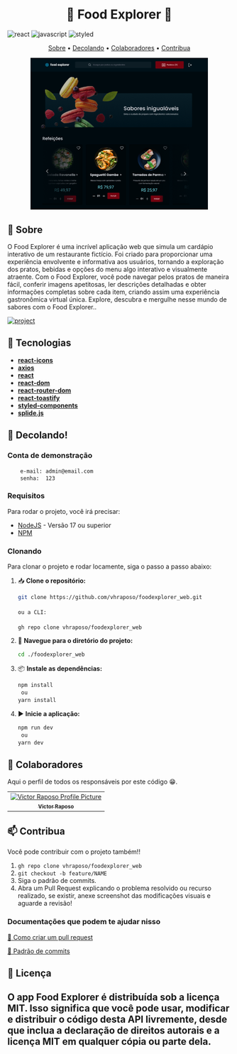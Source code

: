 [JAVASCRIPT__BADGE]: https://img.shields.io/badge/Javascript-000?style=for-the-badge&logo=javascript
[REACT__BADGE]: https://img.shields.io/badge/React-20232A?style=for-the-badge&logo=react&logoColor=61DAFB
[PROJECT__BADGE]: https://img.shields.io/badge/📱Visite_este_projeto-000?style=for-the-badge&logo=project
[STYLED__BADGE]: https://img.shields.io/badge/styled--components-DB7093?style=for-the-badge&logo=styled-components&logoColor=white

<h1 align="center" style="font-weight: bold;">🍚 Food Explorer 🍚</h1>

![react][REACT__BADGE]
![javascript][JAVASCRIPT__BADGE]
![styled][STYLED__BADGE]


<p align="center">
 <a href="#about">Sobre</a> • 
 <a href="#started">Decolando</a> • 
  <a href="#colab">Colaboradores</a> •
 <a href="#contribute">Contribua</a>
</p>


<p align="center">
    <img src="./src/assets/cap.png" alt="Image Example" width="400px">
</p>

<h2 id="Sobre">📌 Sobre</h2>

O Food Explorer é uma incrível aplicação web que simula um cardápio interativo de um restaurante fictício. Foi criado para proporcionar uma experiência envolvente e informativa aos usuários, tornando a exploração dos pratos, bebidas e opções do menu algo interativo e visualmente atraente. Com o Food Explorer, você pode navegar pelos pratos de maneira fácil, conferir imagens apetitosas, ler descrições detalhadas e obter informações completas sobre cada item, criando assim uma experiência gastronômica virtual única. Explore, descubra e mergulhe nesse mundo de sabores com o Food Explorer..

[![project][PROJECT__BADGE]](https://github.com/vhraposo/foodexplorer_web)


<h2 id="about">📌 Tecnologias</h2>

- [**react-icons**](https://react-icons.github.io/react-icons/)
- [**axios**](https://axios-http.com/)
- [**react**](https://reactjs.org/)
- [**react-dom**](https://reactjs.org/)
- [**react-router-dom**](https://reactrouter.com/web/guides/quick-start)
- [**react-toastify**](https://fkhadra.github.io/react-toastify/introduction)
- [**styled-components**](https://styled-components.com/)
- [**splide.js**](https://splidejs.com/)


<h2 id="started">🚀 Decolando!</h2>

<h3>Conta de demonstração </h3>
       
````
    e-mail: admin@email.com
    senha:  123
````


<h3>Requisitos</h3>

Para rodar o projeto, você irá precisar:

- [NodeJS](https://nodejs.org/en) - Versão 17 ou superior
- [NPM](https://www.npmjs.com/)

<h3>Clonando</h3>

Para clonar o projeto e rodar locamente, siga o passo a passo abaixo:

1. 📥 **Clone o repositório:**

    ```bash
    git clone https://github.com/vhraposo/foodexplorer_web.git

    ou a CLI:

    gh repo clone vhraposo/foodexplorer_web
    ```

2. 📂 **Navegue para o diretório do projeto:**

    ```bash
    cd ./foodexplorer_web
    ```

3. 📦 **Instale as dependências:**

    ```bash
    npm install
     ou
    yarn install
    ```
4. ▶️ **Inicie a aplicação:**

    ```bash
    npm run dev
     ou
    yarn dev
    ```


<h2 id="colab">🤝 Colaboradores</h2>

Aqui o perfil de todos os responsáveis por este código 😁.

<table>
  <tr>
    <td align="center">
      <a href="#">
        <img src="https://avatars.githubusercontent.com/vhraposo" width="100px;" alt="Victor Raposo Profile Picture"/><br>
        <sub>
          <b>Victor Raposo</b>
        </sub>
      </a>
    </td>
  </tr>
</table>

<h2 id="contribute">📫 Contribua </h2>

Você pode contribuir com o projeto também!!

1. `gh repo clone vhraposo/foodexplorer_web`
2. `git checkout -b feature/NAME`
3. Siga o padrão de commits.
4. Abra um Pull Request explicando o problema resolvido ou recurso realizado, se existir, anexe screenshot das modificações visuais e aguarde a revisão!

<h3>Documentações que podem te ajudar nisso</h3>

[📝 Como criar um pull request](https://www.atlassian.com/br/git/tutorials/making-a-pull-request)

[💾 Padrão de commits](https://gist.github.com/joshbuchea/6f47e86d2510bce28f8e7f42ae84c716)

<h2>📄 Licença <h2>

O app **Food Explorer** é distribuída sob a licença MIT. Isso significa que você pode usar, modificar e distribuir o código desta API livremente, desde que inclua a declaração de direitos autorais e a licença MIT em qualquer cópia ou parte dela.